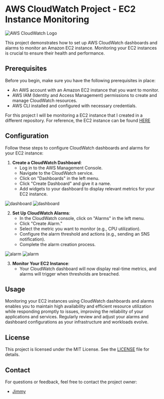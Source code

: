 # AWS CloudWatch Project - EC2 Instance Monitoring

![AWS CloudWatch Logo](https://i.imgur.com/Rm5OKQQ.png)

This project demonstrates how to set up AWS CloudWatch dashboards and alarms to monitor an Amazon EC2 instance. Monitoring your EC2 instances is crucial to ensure their health and performance.

## Prerequisites

Before you begin, make sure you have the following prerequisites in place:

- An AWS account with an Amazon EC2 instance that you want to monitor.
- AWS IAM (Identity and Access Management) permissions to create and manage CloudWatch resources.
- AWS CLI installed and configured with necessary credentials.

For this project I will be monitoring a EC2 instance that I created in a different repository. For reference, the EC2 instance can be found [HERE](AWS-EC2-WordPress-E-commerce.md)

## Configuration

Follow these steps to configure CloudWatch dashboards and alarms for your EC2 instance:

1. **Create a CloudWatch Dashboard**:
   - Log in to the AWS Management Console.
   - Navigate to the CloudWatch service.
   - Click on "Dashboards" in the left menu.
   - Click "Create Dashboard" and give it a name.
   - Add widgets to your dashboard to display relevant metrics for your EC2 instance.

![dashboard](https://i.imgur.com/cKS4KHo.png)
![dashboard](https://i.imgur.com/RoSiQbb.png)

2. **Set Up CloudWatch Alarms**:
   - In the CloudWatch console, click on "Alarms" in the left menu.
   - Click "Create Alarm."
   - Select the metric you want to monitor (e.g., CPU utilization).
   - Configure the alarm threshold and actions (e.g., sending an SNS notification).
   - Complete the alarm creation process.
  
![alarm](https://i.imgur.com/yKA0dsK.png)
![alarm](https://i.imgur.com/K6E1bRq.png)

3. **Monitor Your EC2 Instance**:
   - Your CloudWatch dashboard will now display real-time metrics, and alarms will trigger when thresholds are breached.

## Usage

Monitoring your EC2 instances using CloudWatch dashboards and alarms enables you to maintain high availability and efficient resource utilization while responding promptly to issues, improving the reliability of your applications and services. Regularly review and adjust your alarms and dashboard configurations as your infrastructure and workloads evolve.


## License

This project is licensed under the MIT License. See the [LICENSE](LICENSE) file for details.



## Contact

For questions or feedback, feel free to contact the project owner:

- [Jimmy](mailto:jimmy.h.cao@gmail.com)


